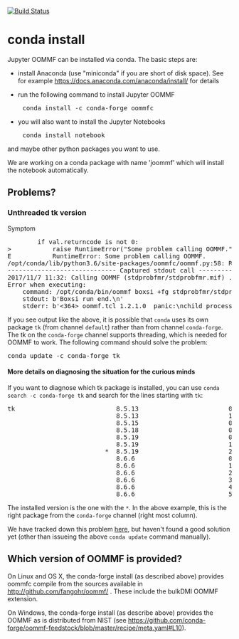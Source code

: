 [![Build Status](https://travis-ci.org/joommf/conda-install.svg?branch=master)](https://travis-ci.org/joommf/conda-install)

# conda install

Jupyter OOMMF can be installed via conda. The basic steps are:

- install Anaconda (use "miniconda" if you are short of disk space). See for example https://docs.anaconda.com/anaconda/install/ for details

- run the following command to install Jupyter OOMMF

<pre>
    conda install -c conda-forge oommfc
</pre>


- you will also want to install the Jupyter Notebooks
<pre>
    conda install notebook
</pre>

  and maybe other python packages you want to use.


We are working on a conda package with name 'joommf' which will
install the notebook automatically.

## Problems?

### Unthreaded tk version

Symptom

<pre>
        if val.returncode is not 0:
>           raise RuntimeError("Some problem calling OOMMF.")
E           RuntimeError: Some problem calling OOMMF.
/opt/conda/lib/python3.6/site-packages/oommfc/oommf.py:58: RuntimeError
----------------------------- Captured stdout call -----------------------------
2017/11/7 11:32: Calling OOMMF (stdprobfmr/stdprobfmr.mif) ... [0.4s]
Error when executing:
	command: /opt/conda/bin/oommf boxsi +fg stdprobfmr/stdprobfmr.mif -exitondone 1
	stdout: b'Boxsi run end.\n'
	stderr: b'<364> oommf.tcl 1.2.1.0  panic:\nchild process exited abnormally\n'
</pre>

If you see output like the above, it is possible that `conda` uses its own package `tk` (from channel `default`) rather than from channel `conda-forge`. The tk on the `conda-forge` channel supports threading, which is needed for OOMMF to work. The following command should solve the problem:
<pre>
conda update -c conda-forge tk
</pre>

#### More details on diagnosing the situation for the curious minds
If you want to diagnose which tk package is installed, you can use `conda search -c conda-forge tk` and search for the lines starting with `tk`:
<pre>
tk                           8.5.13                        0  defaults
                             8.5.13                        1  defaults
                             8.5.15                        0  defaults
                             8.5.18                        0  defaults
                             8.5.19                        0  conda-forge
                             8.5.19                        1  conda-forge
                          *  8.5.19                        2  conda-forge
                             8.6.6                         0  conda-forge
                             8.6.6                         1  conda-forge
                             8.6.6                         2  conda-forge
                             8.6.6                         3  conda-forge
                             8.6.6                         4  conda-forge
                             8.6.6                         5  conda-forge
</pre>
The installed version is the one with the `*`. In the above example, this is the right package from the `conda-forge` channel (right most column).

We have tracked down this problem [here](https://github.com/joommf/joommf/issues/81#issuecomment-342483535), but haven't found a good solution yet (other than issueing the above `conda update` command manually).

## Which version of OOMMF is provided?

On Linux and OS X, the conda-forge install (as described above) provides oommfc compile from the sources available in http://github.com/fangohr/oommf/ . These include the bulkDMI OOMMF extension.

On Windows, the conda-forge install (as describe above) provides the OOMMF as is distributed from NIST (see https://github.com/conda-forge/oommf-feedstock/blob/master/recipe/meta.yaml#L10).



